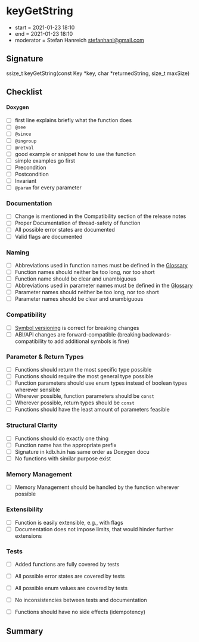 # keyGetString

- start = 2021-01-23 18:10
- end = 2021-01-23 18:10
- moderator = Stefan Hanreich <stefanhani@gmail.com>


## Signature
ssize_t keyGetString(const Key *key, char *returnedString, size_t maxSize)

## Checklist

#### Doxygen

- [ ] first line explains briefly what the function does
- [ ] `@see`
- [ ] `@since`
- [ ] `@ingroup`
- [ ] `@retval`
- [ ] good example or snippet how to use the function
- [ ] simple examples go first
- [ ] Precondition
- [ ] Postcondition
- [ ] Invariant
- [ ] `@param` for every parameter

### Documentation

- [ ] Change is mentioned in the Compatibility section of the release notes
- [ ] Proper Documentation of thread-safety of function
- [ ] All possible error states are documented
- [ ] Valid flags are documented

### Naming

- [ ] Abbreviations used in function names must be defined in the
      [Glossary](/doc/help/elektra-glossary.md)
- [ ] Function names should neither be too long, nor too short
- [ ] Function name should be clear and unambiguous
- [ ] Abbreviations used in parameter names must be defined in the
      [Glossary](/doc/help/elektra-glossary.md)
- [ ] Parameter names should neither be too long, nor too short
- [ ] Parameter names should be clear and unambiguous

### Compatibility

- [ ] [Symbol versioning](/doc/dev/symbol-versioning.md)
      is correct for breaking changes
- [ ] ABI/API changes are forward-compatible (breaking backwards-compatibility
      to add additional symbols is fine)

### Parameter & Return Types

- [ ] Functions should return the most specific type possible
- [ ] Functions should require the most general type possible
- [ ] Function parameters should use enum types instead of boolean types
      wherever sensible
- [ ] Wherever possible, function parameters should be `const`
- [ ] Wherever possible, return types should be `const`
- [ ] Functions should have the least amount of parameters feasible

### Structural Clarity

- [ ] Functions should do exactly one thing
- [ ] Function name has the appropriate prefix
- [ ] Signature in kdb.h.in has same order as Doxygen docu
- [ ] No functions with similar purpose exist

### Memory Management

- [ ] Memory Management should be handled by the function wherever possible

### Extensibility

- [ ] Function is easily extensible, e.g., with flags
- [ ] Documentation does not impose limits, that would hinder further extensions

### Tests

- [ ] Added functions are fully covered by tests
- [ ] All possible error states are covered by tests
- [ ] All possible enum values are covered by tests
- [ ] No inconsistencies between tests and documentation
- [ ] Functions should have no side effects (idempotency)


## Summary
